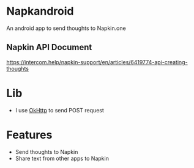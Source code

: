 # Napkandroid
An android app to send thoughts to Napkin.one

## Napkin API Document 
https://intercom.help/napkin-support/en/articles/6419774-api-creating-thoughts

# Lib
- I use [OkHttp](https://square.github.io/okhttp/) to send POST request

# Features
- Send thoughts to Napkin
- Share text from other apps to Napkin
